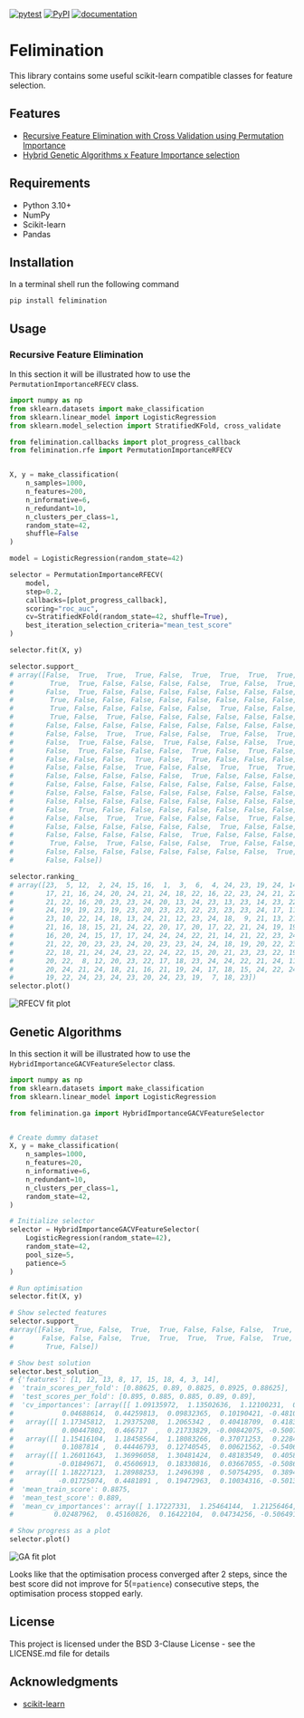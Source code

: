 [![pytest](https://github.com/ClaudioSalvatoreArcidiacono/felimination/workflows/Tests/badge.svg)](https://github.com/ClaudioSalvatoreArcidiacono/felimination/actions?query=workflow%3A%22Tests%22)
 [![PyPI](https://img.shields.io/pypi/v/felimination)](#)
 [![documentation](https://img.shields.io/badge/docs-mkdocs%20material-blue.svg?style=flat)](https://claudiosalvatorearcidiacono.github.io/felimination/)

# Felimination

This library contains some useful scikit-learn compatible classes for feature selection.

## Features

- [Recursive Feature Elimination with Cross Validation using Permutation Importance](https://claudiosalvatorearcidiacono.github.io/felimination/reference/RFE/#felimination.rfe.PermutationImportanceRFECV)
- [Hybrid Genetic Algorithms x Feature Importance selection](https://claudiosalvatorearcidiacono.github.io/felimination/reference/genetic_algorithms/#felimination.ga.HybridImportanceGACVFeatureSelector)


## Requirements

- Python 3.10+
- NumPy
- Scikit-learn
- Pandas

## Installation

In a terminal shell run the following command
```
pip install felimination
```

## Usage

### Recursive Feature Elimination
In this section it will be illustrated how to use the `PermutationImportanceRFECV` class.

```python
import numpy as np
from sklearn.datasets import make_classification
from sklearn.linear_model import LogisticRegression
from sklearn.model_selection import StratifiedKFold, cross_validate

from felimination.callbacks import plot_progress_callback
from felimination.rfe import PermutationImportanceRFECV


X, y = make_classification(
    n_samples=1000,
    n_features=200,
    n_informative=6,
    n_redundant=10,
    n_clusters_per_class=1,
    random_state=42,
    shuffle=False
)

model = LogisticRegression(random_state=42)

selector = PermutationImportanceRFECV(
    model,
    step=0.2,
    callbacks=[plot_progress_callback],
    scoring="roc_auc",
    cv=StratifiedKFold(random_state=42, shuffle=True),
    best_iteration_selection_criteria="mean_test_score"
)

selector.fit(X, y)

selector.support_
# array([False,  True,  True,  True, False,  True,  True,  True,  True,
#         True,  True, False, False, False, False,  True, False,  True,
#        False,  True, False, False, False, False, False, False, False,
#         True, False, False, False, False, False, False, False, False,
#         True, False, False, False, False, False,  True, False, False,
#         True, False,  True, False, False, False, False, False, False,
#        False, False, False, False, False, False, False, False, False,
#        False, False,  True,  True, False, False,  True, False,  True,
#        False,  True, False, False,  True, False, False, False,  True,
#        False,  True, False, False, False,  True, False,  True, False,
#        False, False, False,  True, False,  True, False, False, False,
#        False, False, False,  True, False, False,  True,  True,  True,
#        False, False, False, False, False,  True, False, False, False,
#        False, False, False, False, False, False, False, False, False,
#        False, False, False, False, False, False, False, False, False,
#        False, False, False, False, False, False, False, False, False,
#        False,  True, False, False, False, False, False, False, False,
#        False, False,  True,  True, False, False, False,  True, False,
#        False, False, False, False, False, False,  True, False, False,
#        False, False, False, False, False,  True, False, False, False,
#         True, False,  True, False, False, False,  True, False, False,
#        False, False, False, False, False, False, False, False,  True,
#        False, False])

selector.ranking_
# array([23,  5, 12,  2, 24, 15, 16,  1,  3,  6,  4, 24, 23, 19, 24, 14, 19,
#        17, 21, 16, 24, 20, 24, 21, 24, 18, 22, 16, 22, 23, 24, 21, 22, 22,
#        21, 22, 16, 20, 23, 23, 24, 20, 13, 24, 23, 13, 23, 14, 23, 22, 22,
#        24, 19, 19, 23, 19, 23, 20, 23, 23, 22, 23, 23, 23, 24, 17, 11, 20,
#        23, 10, 22, 14, 18, 13, 24, 21, 12, 23, 24, 18,  9, 21, 13, 21, 24,
#        21, 16, 18, 15, 21, 24, 22, 20, 17, 20, 17, 22, 21, 24, 19, 19, 24,
#        16, 20, 24, 15, 17, 17, 24, 24, 24, 22, 21, 14, 21, 22, 23, 24, 21,
#        21, 22, 20, 23, 23, 24, 20, 23, 23, 24, 24, 18, 19, 20, 22, 23, 24,
#        22, 18, 21, 24, 24, 23, 22, 24, 22, 15, 20, 21, 23, 23, 22, 19, 22,
#        20, 22,  8, 12, 20, 23, 22, 17, 18, 23, 24, 24, 22, 21, 24, 11, 19,
#        20, 24, 21, 24, 18, 21, 16, 21, 19, 24, 17, 18, 15, 24, 22, 24, 10,
#        19, 22, 24, 23, 24, 23, 20, 24, 23, 19,  7, 18, 23])
selector.plot()
```
![RFECV fit plot](./docs/assets/rfecv_fit_plot.png)

## Genetic Algorithms
In this section it will be illustrated how to use the `HybridImportanceGACVFeatureSelector` class.

```python
import numpy as np
from sklearn.datasets import make_classification
from sklearn.linear_model import LogisticRegression

from felimination.ga import HybridImportanceGACVFeatureSelector


# Create dummy dataset
X, y = make_classification(
    n_samples=1000,
    n_features=20,
    n_informative=6,
    n_redundant=10,
    n_clusters_per_class=1,
    random_state=42,
)

# Initialize selector
selector = HybridImportanceGACVFeatureSelector(
    LogisticRegression(random_state=42),
    random_state=42,
    pool_size=5,
    patience=5
)

# Run optimisation
selector.fit(X, y)

# Show selected features
selector.support_
#array([False,  True, False,  True,  True, False, False, False,  True,
#       False, False, False,  True,  True,  True,  True, False,  True,
#        True, False])

# Show best solution
selector.best_solution_
# {'features': [1, 12, 13, 8, 17, 15, 18, 4, 3, 14],
#  'train_scores_per_fold': [0.88625, 0.89, 0.8825, 0.8925, 0.88625],
#  'test_scores_per_fold': [0.895, 0.885, 0.885, 0.89, 0.89],
#  'cv_importances': [array([[ 1.09135972,  1.13502636,  1.12100231,  0.38285736,  0.28944072,
#            0.04688614,  0.44259813,  0.09832365,  0.10190421, -0.48101593]]),
#   array([[ 1.17345812,  1.29375208,  1.2065342 ,  0.40418709,  0.41839714,
#            0.00447802,  0.466717  ,  0.21733829, -0.00842075, -0.50078996]]),
#   array([[ 1.15416104,  1.18458564,  1.18083266,  0.37071253,  0.22842685,
#            0.1087814 ,  0.44446793,  0.12740545,  0.00621562, -0.54064287]]),
#   array([[ 1.26011643,  1.36996058,  1.30481424,  0.48183549,  0.40589887,
#           -0.01849671,  0.45606913,  0.18330816,  0.03667055, -0.50869557]]),
#   array([[ 1.18227123,  1.28988253,  1.2496398 ,  0.50754295,  0.38942303,
#           -0.01725074,  0.4481891 ,  0.19472963,  0.10034316, -0.50131192]])],
#  'mean_train_score': 0.8875,
#  'mean_test_score': 0.889,
#  'mean_cv_importances': array([ 1.17227331,  1.25464144,  1.21256464,  0.42942709,  0.34631732,
#          0.02487962,  0.45160826,  0.16422104,  0.04734256, -0.50649125])}

# Show progress as a plot
selector.plot()
```
![GA fit plot](./docs/assets/ga_fit_plot.png)

Looks like that the optimisation process converged after 2 steps, since the best score did not improve for 5(=`patience`) consecutive steps, the optimisation process stopped early.

## License

This project is licensed under the BSD 3-Clause License - see the LICENSE.md file for details

## Acknowledgments

- [scikit-learn](https://scikit-learn.org/)
